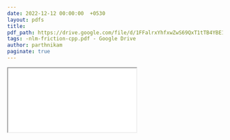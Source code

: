 ```yaml
---
date: 2022-12-12 00:00:00  +0530
layout: pdfs
title: 
pdf_path: https://drive.google.com/file/d/1FFalrxYhfxwZwS69QxT1tTB4YBE1fPSI/preview?usp=drive_link
tags: -nlm-friction-cpp.pdf - Google Drive
author: parthnikam
paginate: true
---
```


<iframe class="embed-pdf" src="{{ page.pdf_path }}#toolbar=0" seamless="seamless" scrolling="no" style="overflow:hidden"></iframe>

